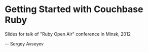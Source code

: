 # Getting Started with Couchbase Ruby

Slides for talk of "Ruby Open Air" conference in Minsk, 2012

-- Sergey Avseyev

